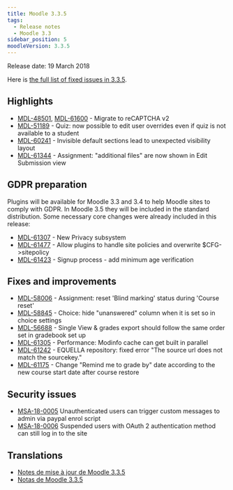 ```yaml
---
title: Moodle 3.3.5
tags:
  - Release notes
  - Moodle 3.3
sidebar_position: 5
moodleVersion: 3.3.5
---
```

Release date: 19 March 2018

Here is [the full list of fixed issues in 3.3.5](https://moodle.atlassian.net/secure/IssueNavigator!executeAdvanced.jspa?jqlQuery=project+%3D+mdl+AND+resolution+%3D+fixed+AND+fixVersion+in+%28%223.3.5%22%29+ORDER+BY+priority+DESC&runQuery=true&clear=true).

## Highlights

- [MDL-48501](https://moodle.atlassian.net/browse/MDL-48501), [MDL-61600](https://moodle.atlassian.net/browse/MDL-61600) - Migrate to reCAPTCHA v2
- [MDL-51189](https://moodle.atlassian.net/browse/MDL-51189) - Quiz: now possible to edit user overrides even if quiz is not available to a student
- [MDL-60241](https://moodle.atlassian.net/browse/MDL-60241) - Invisible default sections lead to unexpected visibility layout
- [MDL-61344](https://moodle.atlassian.net/browse/MDL-61344) - Assignment: "additional files" are now shown in Edit Submission view

## GDPR preparation

Plugins will be available for Moodle 3.3 and 3.4 to help Moodle sites to comply with GDPR. In Moodle 3.5 they will be included in the standard distribution. Some necessary core changes were already included in this release:

- [MDL-61307](https://moodle.atlassian.net/browse/MDL-61307) - New Privacy subsystem
- [MDL-61477](https://moodle.atlassian.net/browse/MDL-61477) - Allow plugins to handle site policies and overwrite $CFG->sitepolicy
- [MDL-61423](https://moodle.atlassian.net/browse/MDL-61423) - Signup process - add minimum age verification

## Fixes and improvements

- [MDL-58006](https://moodle.atlassian.net/browse/MDL-58006) - Assignment: reset 'Blind marking' status during 'Course reset'
- [MDL-58845](https://moodle.atlassian.net/browse/MDL-58845) - Choice: hide "unanswered" column when it is set so in choice settings
- [MDL-56688](https://moodle.atlassian.net/browse/MDL-56688) - Single View & grades export should follow the same order set in gradebook set up
- [MDL-61305](https://moodle.atlassian.net/browse/MDL-61305) - Performance: Modinfo cache can get built in parallel
- [MDL-61242](https://moodle.atlassian.net/browse/MDL-61242) - EQUELLA repository: fixed error "The source url does not match the sourcekey."
- [MDL-61175](https://moodle.atlassian.net/browse/MDL-61175) - Change "Remind me to grade by" date according to the new course start date after course restore

## Security issues

- [MSA-18-0005](https://moodle.org/mod/forum/discuss.php?d=367938) Unauthenticated users can trigger custom messages to admin via paypal enrol script
- [MSA-18-0006](https://moodle.org/mod/forum/discuss.php?d=367939) Suspended users with OAuth 2 authentication method can still log in to the site

## Translations

- [Notes de mise à jour de Moodle 3.3.5](https://docs.moodle.org/fr/Notes_de_mise_à_jour_de_Moodle_3.3.5)
- [Notas de Moodle 3.3.5](https://docs.moodle.org/es/Notas_de_Moodle_3.3.5)
